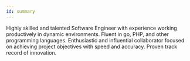 ```yaml
---
id: summary
---
```

Highly skilled and talented Software Engineer with experience working productively in dynamic environments. Fluent in go, PHP, and other programming languages. Enthusiastic and influential collaborator focused on achieving project objectives with speed and accuracy. Proven track record of innovation.

